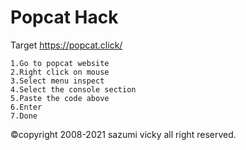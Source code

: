 # Popcat Hack

Target https://popcat.click/

```shell
1.Go to popcat website
2.Right click on mouse
3.Select menu inspect
4.Select the console section
5.Paste the code above
6.Enter
7.Done
```
©copyright 2008-2021 sazumi vicky all right reserved.
